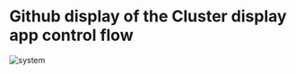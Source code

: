 # Github display of the Cluster display app control flow

![system](http://www.plantuml.com/plantuml/proxy?cache=no&src=https://raw.githubusercontent.com/Jochen-Kall/wg-automotive/master/WG_demo_modification_suggestions/Arch_demo_suggested.puml)

